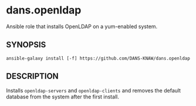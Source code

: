 dans.openldap
=============

Ansible role that installs OpenLDAP on a yum-enabled system.

SYNOPSIS
--------

    ansible-galaxy install [-f] https://github.com/DANS-KNAW/dans.openldap
    
    
DESCRIPTION
-----------
Installs `openldap-servers` and `openldap-clients` and removes the default database from the system
after the first install.
